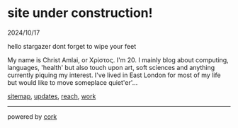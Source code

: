 <meta charset=utf-8>

# site under construction!

2024/10/17

hello stargazer dont forget to wipe your feet

My name is Christ Amlai, or Χρίστος.  I'm 20. I mainly blog about computing, languages, 'health' but also touch upon art, soft sciences and anything currently piquing my interest. I've lived in East London for most of my life but would like to move someplace quiet'er'...

[sitemap](/blog/me/sitemap.html), [updates](/blog/me/updates), [reach](/blog/me/reach), [work](//work.avsbq.org)

<hr>

powered by [cork](//work.avsbq.org/cork/)
